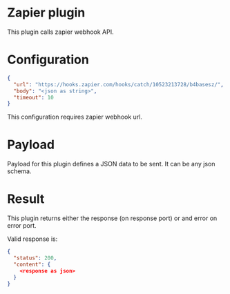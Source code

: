 # Zapier plugin

This plugin calls zapier webhook API.

# Configuration

```json
{
  "url": "https://hooks.zapier.com/hooks/catch/10523213728/b4basesz/",
  "body": "<json as string>",
  "timeout": 10
}
```

This configuration requires zapier webhook url.

# Payload

Payload for this plugin defines a JSON data to be sent. It can be any json schema.

# Result

This plugin returns either the response (on response port) or and error on error port.

Valid response is:

```json
{
  "status": 200,
  "content": {
    <response as json>
  }
}
```